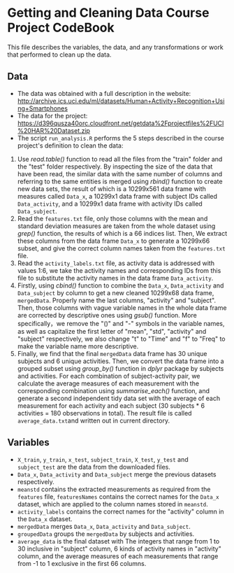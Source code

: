 Getting and Cleaning Data Course Project CodeBook
========
This file describes the variables, the data, and any transformations or work that performed to clean up the data.<br>

Data
---
* The data was obtained with a full description in the website:<br>
http://archive.ics.uci.edu/ml/datasets/Human+Activity+Recognition+Using+Smartphones<br>
* The data for the project:<br>
https://d396qusza40orc.cloudfront.net/getdata%2Fprojectfiles%2FUCI%20HAR%20Dataset.zip<br>
* The script `run_analysis.R` performs the 5 steps described in the course project's definition to clean the data:<br>
1. Use *read.table()* function to read all the files from the "train" folder and the "test" folder respectively. By inspecting the size of the data that have been read, the similar data with the same number of columns and referring to the same entities is merged using *rbind()* function to create new data sets, the result of which is a 10299x561 data frame with measures called `Data_x`, a 10299x1 data frame with subject IDs called `Data_activity`, and a 10299x1 data frame with activity IDs called `Data_subject`.<br>
2. Read the `features.txt` file, only those columns with the mean and standard deviation measures are taken from the whole dataset using *grep()* function, the results of which is a 66 indices list. Then, We extract these columns from the data frame `Data_x` to generate a 10299x66 subset, and give the correct column names taken from the `features.txt` file.<br>
3. Read the `activity_labels.txt` file, as activity data is addressed with values 1:6, we take the activity names and corresponding IDs from this file to substitute the activity names in the data frame `Data_activity`.<br>
4. Firstly, using *cbind()* function to combine the `Data_x`, `Data_activity` and `Data_subject` by column to get a new cleaned 10299x68 data frame, `mergedData`. Properly name the last columns, "activity" and "subject". Then, those columns with vague variable names in the whole data frame are corrected by descriptive ones using *gsub()* function. More specifically，we remove the "()" and "-" symbols in the variable names, as well as capitalize the first letter of "mean", "std", "activity" and "subject" respectively, we also change "t" to "Time" and "f" to "Freq" to make the variable name more descriptive.<br>
5. Finally, we find that the final `mergedData` data frame has 30 unique subjects and 6 unique activities. Then, we convert the data frame into a grouped subset using *group_by()* function in *dplyr* package by subjects and activities. For each combination of subject-activity pair, we calculate the average measures of each measurement with the corresponding combination using *summarise_each()* function, and generate a second independent tidy data set with the average of each measurement for each activity and each subject (30 subjects * 6 activities = 180 observations in total). The result file is called `average_data.txt`and written out in current directory.<br>

Variables
---
* `X_train`, `y_train`, `x_test`, `subject_train`, `X_test`, `y_test` and `subject_test` are the data from the downloaded files.<br>
* `Data_x`, `Data_activity` and `Data_subject` merge the previous datasets respectively.<br>
* `meanstd` contains the extracted measurements as required from the `features` file, `featuresNames` contains the correct names for the `Data_x` dataset, which are applied to the column names stored in `meanstd`.<br>
* `activity_labels` contains the correct names for the "activity" column in the `Data_x` dataset.
* `mergedData` merges `Data_x`, `Data_activity` and `Data_subject`.
* `groupedData` groups the `mergedData` by subjects and activities.
* `average_data` is the final dataset with The integers that range from 1 to 30 inclusive in "subject" column, 6 kinds of activity names in "activity" column, and the average measures of each measurements that range from -1 to 1 exclusive in the first 66 columns.
